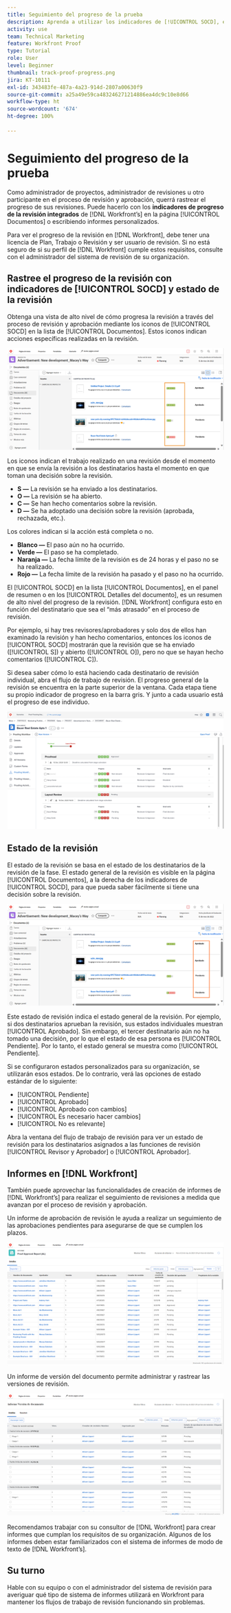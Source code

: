 ```yaml
---
title: Seguimiento del progreso de la prueba
description: Aprenda a utilizar los indicadores de [!UICONTROL SOCD], el progreso de la revisión e informes para realizar el seguimiento del progreso de una revisión en [!DNL  Workfront].
activity: use
team: Technical Marketing
feature: Workfront Proof
type: Tutorial
role: User
level: Beginner
thumbnail: track-proof-progress.png
jira: KT-10111
exl-id: 343483fe-487a-4a23-914d-2807a00630f9
source-git-commit: a25a49e59ca483246271214886ea4dc9c10e8d66
workflow-type: ht
source-wordcount: '674'
ht-degree: 100%

---
```


# Seguimiento del progreso de la prueba

Como administrador de proyectos, administrador de revisiones u otro participante en el proceso de revisión y aprobación, querrá rastrear el progreso de sus revisiones. Puede hacerlo con los **indicadores de progreso de la revisión integrados** de [!DNL Workfront’s] en la página [!UICONTROL Documentos] o escribiendo informes personalizados.

Para ver el progreso de la revisión en [!DNL Workfront], debe tener una licencia de Plan, Trabajo o Revisión y ser usuario de revisión. Si no está seguro de si su perfil de [!DNL Workfront] cumple estos requisitos, consulte con el administrador del sistema de revisión de su organización.

## Rastree el progreso de la revisión con indicadores de [!UICONTROL SOCD] y estado de la revisión

Obtenga una vista de alto nivel de cómo progresa la revisión a través del proceso de revisión y aprobación mediante los iconos de [!UICONTROL SOCD] en la lista de [!UICONTROL Documentos]. Estos iconos indican acciones específicas realizadas en la revisión.

![Una imagen de la lista [!UICONTROL Documentos] en un proyecto de [!DNL  Workfront] con los iconos de [!UICONTROL SOCD] resaltados.](assets/manage-proofs-socd.png)

Los iconos indican el trabajo realizado en una revisión desde el momento en que se envía la revisión a los destinatarios hasta el momento en que toman una decisión sobre la revisión.

* **S —** La revisión se ha enviado a los destinatarios.
* **O —** La revisión se ha abierto.
* **C —** Se han hecho comentarios sobre la revisión.
* **D —** Se ha adoptado una decisión sobre la revisión (aprobada, rechazada, etc.).

Los colores indican si la acción está completa o no.

* **Blanco —** El paso aún no ha ocurrido.
* **Verde —** El paso se ha completado.
* **Naranja —** La fecha límite de la revisión es de 24 horas y el paso no se ha realizado.
* **Rojo —** La fecha límite de la revisión ha pasado y el paso no ha ocurrido.

El [!UICONTROL SOCD] en la lista [!UICONTROL Documentos], en el panel de resumen o en los [!UICONTROL Detalles del documento], es un resumen de alto nivel del progreso de la revisión. [!DNL Workfront] configura esto en función del destinatario que sea el “más atrasado” en el proceso de revisión.

Por ejemplo, si hay tres revisores/aprobadores y solo dos de ellos han examinado la revisión y han hecho comentarios, entonces los iconos de [!UICONTROL SOCD] mostrarán que la revisión que se ha enviado ([!UICONTROL S]) y abierto ([!UICONTROL O]), pero no que se hayan hecho comentarios ([!UICONTROL C]).

Si desea saber cómo lo está haciendo cada destinatario de revisión individual, abra el flujo de trabajo de revisión. El progreso general de la revisión se encuentra en la parte superior de la ventana. Cada etapa tiene su propio indicador de progreso en la barra gris.  Y junto a cada usuario está el progreso de ese individuo.

![Una imagen de la sección del [!UICONTROL Flujo de trabajo de revisión] de un documento.](assets/manage-proofs-socd-in-proofing-workflow-window.png)

## Estado de la revisión

El estado de la revisión se basa en el estado de los destinatarios de la revisión de la fase. El estado general de la revisión es visible en la página [!UICONTROL Documentos], a la derecha de los indicadores de [!UICONTROL SOCD], para que pueda saber fácilmente si tiene una decisión sobre la revisión.

![Una imagen de la lista [!UICONTROL Documentos] en un proyecto de [!DNL  Workfront] con el estado de revisión general resaltado.](assets/manage-proofs-overall-status.png)

Este estado de revisión indica el estado general de la revisión. Por ejemplo, si dos destinatarios aprueban la revisión, sus estados individuales muestran [!UICONTROL Aprobado]. Sin embargo, el tercer destinatario aún no ha tomado una decisión, por lo que el estado de esa persona es [!UICONTROL Pendiente]. Por lo tanto, el estado general se muestra como [!UICONTROL Pendiente].

Si se configuraron estados personalizados para su organización, se utilizarán esos estados. De lo contrario, verá las opciones de estado estándar de lo siguiente:

* [!UICONTROL Pendiente]
* [!UICONTROL Aprobado]
* [!UICONTROL Aprobado con cambios]
* [!UICONTROL Es necesario hacer cambios]
* [!UICONTROL No es relevante]

Abra la ventana del flujo de trabajo de revisión para ver un estado de revisión para los destinatarios asignados a las funciones de revisión [!UICONTROL Revisor y Aprobador] o [!UICONTROL Aprobador].

## Informes en [!DNL Workfront]

También puede aprovechar las funcionalidades de creación de informes de [!DNL Workfront’s] para realizar el seguimiento de revisiones a medida que avanzan por el proceso de revisión y aprobación.

Un informe de aprobación de revisión le ayuda a realizar un seguimiento de las aprobaciones pendientes para asegurarse de que se cumplen los plazos.

![Una imagen de un informe de aprobación de revisión en [!DNL  Workfront].](assets/proof-approval-report.png)

Un informe de versión del documento permite administrar y rastrear las versiones de revisión.

![Imagen de un informe de versión de documento en [!DNL  Workfront].](assets/document-version-report.png)

Recomendamos trabajar con su consultor de [!DNL Workfront] para crear informes que cumplan los requisitos de su organización. Algunos de los informes deben estar familiarizados con el sistema de informes de modo de texto de [!DNL Workfront’s].

## Su turno

Hable con su equipo o con el administrador del sistema de revisión para averiguar qué tipo de sistema de informes utilizará en Workfront para mantener los flujos de trabajo de revisión funcionando sin problemas.

<!--
### Learn more
* Learn to create reports in [!DNL Workfront] with the Basic Report Creation course.
* View progress and status of a proof
* View activity on a proof within [!DNL Workfront]
-->
